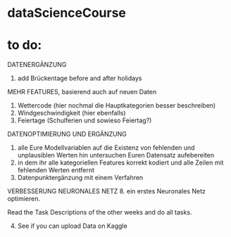 # dataScienceCourse

# to do: 


DATENERGÄNZUNG
1. add Brückentage before and after holidays

MEHR FEATURES, basierend auch auf neuen Daten

1. Wettercode (hier nochmal die Hauptkategorien besser beschreiben)
2. Windgeschwindigkeit (hier ebenfalls)
3. Feiertage (Schulferien und sowieso Feiertag?)



DATENOPTIMIERUNG UND ERGÄNZUNG 
1. alle Eure Modellvariablen auf die Existenz von fehlenden und unplausiblen Werten hin untersuchen 
Euren Datensatz aufebereiten
2. in dem ihr alle kategoriellen Features korrekt kodiert und alle Zeilen mit fehlenden Werten entfernt
3. Datenpunktergänzung mit einem Verfahren

VERBESSERUNG NEURONALES NETZ
8. ein erstes Neuronales Netz optimieren.

Read the Task Descriptions of the other weeks and do all tasks. 

4. See if you can upload Data on Kaggle